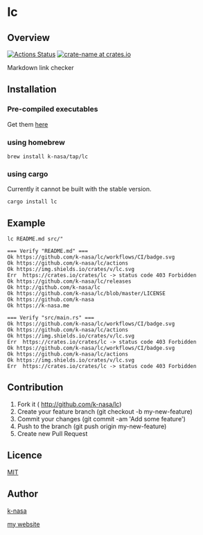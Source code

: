 # lc

## Overview

[![Actions Status](https://github.com/k-nasa/lc/workflows/CI/badge.svg)](https://github.com/k-nasa/lc/actions)
[![crate-name at crates.io](https://img.shields.io/crates/v/lc.svg)](https://crates.io/crates/lc)

Markdown link checker

## Installation

### Pre-compiled executables

Get them [here](https://github.com/k-nasa/lc/releases)

### using homebrew

```
brew install k-nasa/tap/lc
```

### using cargo

Currently it cannot be built with the stable version.

```
cargo install lc
```
## Example

```console
lc README.md src/"

=== Verify "README.md" ===
Ok https://github.com/k-nasa/lc/workflows/CI/badge.svg
Ok https://github.com/k-nasa/lc/actions
Ok https://img.shields.io/crates/v/lc.svg
Err  https://crates.io/crates/lc -> status code 403 Forbidden
Ok https://github.com/k-nasa/lc/releases
Ok http://github.com/k-nasa/lc
Ok https://github.com/k-nasa/lc/blob/master/LICENSE
Ok https://github.com/k-nasa
Ok https://k-nasa.me

=== Verify "src/main.rs" ===
Ok https://github.com/k-nasa/lc/workflows/CI/badge.svg
Ok https://github.com/k-nasa/lc/actions
Ok https://img.shields.io/crates/v/lc.svg
Err  https://crates.io/crates/lc -> status code 403 Forbidden
Ok https://github.com/k-nasa/lc/workflows/CI/badge.svg
Ok https://github.com/k-nasa/lc/actions
Ok https://img.shields.io/crates/v/lc.svg
Err  https://crates.io/crates/lc -> status code 403 Forbidden
```

## Contribution

1. Fork it ( http://github.com/k-nasa/lc)
2. Create your feature branch (git checkout -b my-new-feature)
3. Commit your changes (git commit -am 'Add some feature')
4. Push to the branch (git push origin my-new-feature)
5. Create new Pull Request

## Licence

[MIT](https://github.com/k-nasa/lc/blob/master/LICENSE)

## Author

[k-nasa](https://github.com/k-nasa)

[my website](https://k-nasa.me)
